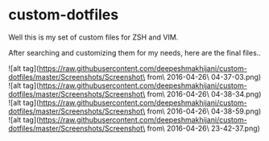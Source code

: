 # custom-dotfiles

Well this is my set of custom files for ZSH and VIM.

After searching and customizing them for my needs, here are the final files..

![alt tag](https://raw.githubusercontent.com/deepeshmakhijani/custom-dotfiles/master/Screenshots/Screenshot\ from\ 2016-04-26\ 04-37-03.png)
![alt tag](https://raw.githubusercontent.com/deepeshmakhijani/custom-dotfiles/master/Screenshots/Screenshot\ from\ 2016-04-26\ 04-38-34.png)
![alt tag](https://raw.githubusercontent.com/deepeshmakhijani/custom-dotfiles/master/Screenshots/Screenshot\ from\ 2016-04-26\ 04-38-59.png)
![alt tag](https://raw.githubusercontent.com/deepeshmakhijani/custom-dotfiles/master/Screenshots/Screenshot\ from\ 2016-04-26\ 23-42-37.png)
